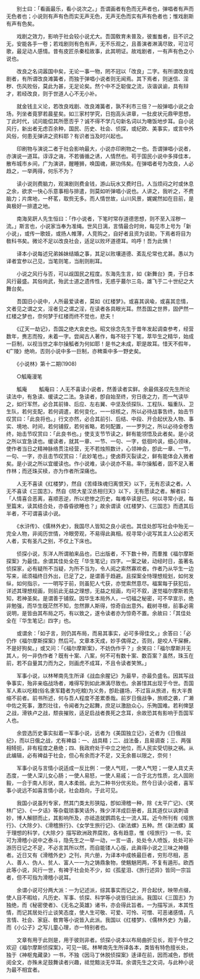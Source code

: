 <!-- { "loadSidebar": true } -->
　　别士曰：「看画最乐，看小说次之。」吾谓画者有色而无声者也，弹唱者有声而无色者也；小说则有声有色而实无声无色，无声无色而实有声有色者也；惟戏剧斯有声有色矣。 

　　戏剧之效力，影响于社会较小说尤大。吾国敎育未普及，彼蚩蚩者，目不识之无，安能各手一卷；若戏剧则有色有声，无不乐观之，且善演者淋漓尽致，可泣可歌，最足动人感情。昔有皮匠杀秦桧故事，此其明证。故戏剧者，一有声有色之小说也。 

　　改良之名词嚣国中矣，无论一事一物，罔不冠以「改良」二字。有所谓改良戏剧者，有所谓改良滩簧者，而独于弹唱小说者则无闻焉。其下焉者，则迷信、淫秽、伤风败俗，莫此为甚，无足论矣。然个中不乏聪俊之流，诙谐讽谕，具有辩才，若经改良，则于世道人心不无小补。 

　　就金钱主义论，若改良戏剧、改良滩簧者，孰不利巿三倍？一般弹唱小说之会场，列坐者竟寥若晨星矣。如三家村学究，日抱高头讲章，一肚皮状元鼎甲思想，丁此时代，试问能偿其所愿否乎？诚不得不学几句新名词以为噉饭地步耳。自小说风行，新出者无虑百余种，国民、历史、社会、侦探，或纪欧、美事实，或言中外风俗，何患无弹讲之资料耶？有识者当及时兴起也。 

　　印刷物与演说二者于社会影响最大，小说亦印刷物之一也。吾谓弹唱小说者，亦演说一道耳。谆谆之诲，不若循循之诱，人情然也。苟于国民小说中多择佳本，散布城巿乡间，广为演讲，醒睡狮，唤国魂，厥功伟矣。在弹唱者号为改良，人必趋之，一举两得，何乐不为？ 

　　读小说则费脑力，观演剧则费金钱，游山玩水又费时日。人当烦闷之时或休息之余，欲求一快心乐意事相与排遣，则莫如听弹唱小说也。人讲之，我听之，不费脑力；片席地，一杯茗，取赀无多。而人情世故，山川风景，娓娓然如在目前，是眞极好一排遣之地。 

　　南海吴趼人先生恒曰：「作小说者，下笔时常存道德思想，则不至入淫秽一流。」斯言也，小说家当奉为准绳。世风日漓，言情最合时尙，每见巿上号为「新小说」，或传一歌妓，或扬人帷薄，人竞购之，自好者且资为谈助，下焉者将目为敎科书矣。微论不足以改良社会，适足以败坏道德耳。呜呼！吾为此惧！ 

　　译本小说每述兄弟姊妹结婚之事，其足以败壤道德、紊乱伦常也尤甚。愚以为译者宜参以己见，当笔则笔，当削则削耳。 

　　小说之风行与否，可以觇国民之程度。东海先生言，如《新舞台》类，于日本风行最盛。其俗尙武，殆武士道之遗传性，无惑乎蕞尔三岛，雄飞于二十世纪之大舞台矣。 

　　吾国旧小说中，人所最爱读者，莫如《红楼梦》。或喜其讽喩，或喜其恋情，文者见之谓之文，淫者见之谓之淫，在读者各具眼光耳。然吾国之世界，固俨然一红楼之梦也，奈何梦于红楼而终不觉也，悲夫！ 

　　《辽天一劫记》，吾国之绝大哀史也。昭文徐念先生于昔年发起调查参考，经营数年，赉志而殁，未着一字。尝闻古人著作，每不轻于下笔，萃毕生之精华，始成一巨制，以视当世之率尔操觚者为何如耶！是书之未成，职是故耳。惜天不假年，《广陵》绝响，否则小说中多一巨制，亦稗乘中多一野史矣。 

　　《小说林》第十二期(1908) 

　　○觚庵漫笔 

　　觚庵 
　　觚庵曰：人无不喜读小说者，然善读者实鲜。余最佩圣叹先生所论读法中，有急读、缓读之二法。急读者，卽自始至终，穷日夜之力，而一气读毕之，如行军然，必合其前锋、后应、左右翼、中坚及侦探队、工程队、辎重队、卫生队，若何支配，若何调遣，若何变化，一一综核之，所以必待战事吿终，始击节叹赏曰：「此良将也。」行文亦然，必合其前引、后结、中段、开合起伏及人物、事实、境地、时间，若何铺叙，若何省略，若何配置，一一罗列之，所以必待全卷吿终，始击节叹赏曰：「此良书也。」使支支节节读之，鲜有能领悟及此者矣。是小说之所以宜急读也。缓读者，就其一章、一节、一句、一字，低徊吟讽，细心领味，使作者当日之精神脉络贯注经营，无不若烛照数计，心领神会，卽此一章、一节，一句、一字，亦且击节叹赏曰：「此妙笔也。」使卤莽灭裂读之，鲜有能体会入微者矣。是小说之所以宜缓读也。作小说难，读小说亦不易。率尔操觚者，固不足入著作林；而还珠买椟，亦为作者所深痛也。 

　　人无不喜读《红楼梦》，然自《苦绛珠魂归离恨天》以下，无有忍读之者。人无不喜读《三国志》，然自《陨大星汉丞相归天》以下，无有愿读之者。解者曰：「人情喜合恶离，喜顺恶逆，所以悲惨之历史，每难卒读是已。何以寻常小说，每至篇末，读其结合处，亦昏昏欲睡也？」故余谓读《红楼梦》、《三国志》而遗其后半者，不可谓喜读小说。 

　　《水浒传》、《儒林外史》，我国尽人皆知之良小说也。其佳处卽写社会中殆无一完全人物，非阅历世情，冷眼旁观，不易得此眞相。视寻常小说写其主人公必若天人者，实有圣凡之别，不仅上下床也。 

　　侦探小说，东洋人所谓舶来品也，已出版者，不下数十种，而羣推《福尔摩斯探案》为最佳。余谓其佳处全在「华生笔记」四字。一案之破，动经时日，虽著名侦探家，必有疑所不当疑，为所不当为，令人阅之索然寡欢者。作者乃从华生一边写来，祗须福终日外出，已足了之，是谓善于趋避。且探案全恃理想规划，如何发纵，如何指示，一一明写于前，则虽犯人弋获，亦觉索然意尽。福案每于获犯后，详述其理想规画，则前此无益之理想，无益之规画，均可不叙，遂觉福尔摩斯若先知，若神圣矣。是谓善于铺叙。因华生本局外人，一切福之秘密，可不早宣示，绝非勉强，而华生旣茫然不知，忽然罪人斯得，惊奇自出意外。截树寻根，前事必需说明，是皆由其布局之巧，有以致之，遂令读者亦为惊奇不置。余故曰：「其佳处全在『华生笔记』四字」也。 

　　或谓余：「如子言，则仍其布局，而易其事实，必可多得佳文。」余答曰：「必仍作《福尔摩斯探案》然后可。文章本天成，妙手偶得之，否则，是咬人干屎橛，不是好狗矣。」或又问：「《福尔摩斯案》，不妨伪作乎？」余笑曰：「福尔摩斯并无其人，何一非伪作者？旣有十案、八案，何不可有数十案、数百案？虽然，珠玉在前，若不自量其力而为之，则画虎不成耳，不且令读者笑煞。」 

　　军事小说，以林琴南先生所译《战血余腥记》为最早，亦最负盛名。因其写战争事实，殆非亲临战场者，难得写到如此淋漓尽致也。余甚惜其出现于今世。吾国军人素以吃粮(俗名隶军籍者为吃粮)为义务，卽赴疆场，不过盲从旅进，有大半畏缩不前者。前书所述，何与吾人程度不差累黍哉。前岁日俄战争，旅顺之袭，广濑中佐之死事，激烈壮往，令闻者为之起舞，庶足以激励众心，乐殉国难。若利俾瑟之战，滑铁卢之战，颓丧摧败，适足启战者畏死之念耳，余故恐其有影响于吾国军人也。 

　　余尝选历史事实拟着一军事小说，远者为《美国独立记》，近者为《日俄战纪》，而以日俄之战，尤有裨益：一、战具精；二、战法备，且易调查；三、两强相犄扼，非有程度之悬绝；四、我政府处于中立之地位，而人民实受切肤之祸。从此编辑，必有裨益于社会，但心有余而才不足，又无余晷以限之，奈何！ 

　　军事小说与言情小说适成一反比例：一使人气旺，一使人气短；一使人具丈夫态度，一使人深儿女心肠；一使人易怒，一使人易戚；一合于北方性质，北人固刚毅，一合于南人形状，南人本柔弱。此为二种书分优劣处。然今日读小说者，喜军事小说远不如喜言情小说，社会趋向，于此可见。 

　　我国小说虽列专家，然其门类太形狭隘，卽如滑稽一种，除《太平广记》、《笑林广记》、《一夕话》等杂载琐事笑话外，殊少洋洋成巨册者，且其道仅以讽刺语妙，博人解颐而止，其影响所及，亦祗造就鹦鹉名士一流人耳。近今所刊有《哑旅行》、《大除夕》、《滑稽旅行》、《女学生旅行记》、《新法螺》五种。然《新法螺》属于理想的科学，《大除夕》描写欧洲政界腐败，各有趋意，惟《哑旅行》一书，实可为滑稽小说中之泰斗，隐先生之一举一动，一言一语，处处令人喷饭，处处可补游历日记之不足，不必言其所以然，而自能镂人心版，此眞得小说之三味之神髓者。近日又有《滑稽外史》之刊，共六册，为译本中成帙最巨者，穷形尽相，恶人、善人、伪人、贫人、富人一一为之铸鼎象物，使魑魅罔两，不复有遁形。欧西此等小说，风行一世，有裨于社会处不少，如《孤星泪、《旅行述异》皆同一宗旨者，但不可指为滑稽小说耳。 

　　余谓小说可分两大派：一为记述派，综其事实而记之，开合起伏，映带点缀，使人目不暇给，凡历史、军事、侦探、科学等小说皆归此派。我国以《三国志》为独绝，而《秘密使者》、《无名之英雄》诸书，亦会得此旨者。一为描写派，本其性情，而记其居处行止谈笑态度，使人生可敬、可爱、可怜、可憎、可恶诸感情，凡言情、社会、家庭、敎育等小说皆入此派。我国以《红楼梦》、《儒林外史》为最，而《小公子》之写儿童心理，亦一特别者也。 

　　文章有用于此则是，用于彼则非者。侦探小说本以布局曲折见长，观于今世之欢迎《福尔摩斯侦探案》，可见一斑。林琴南先生所译各本，类皆有特色擅长处，独于《神枢鬼藏录》一书，不独《因马丁休脱侦探案》迻译在前，因而减色，卽统阅全文，亦殊未足鼓舞读者兴趣，祗觉黯淡无华耳。余谓先生之文词，与此种小说为最不相宜者。 

